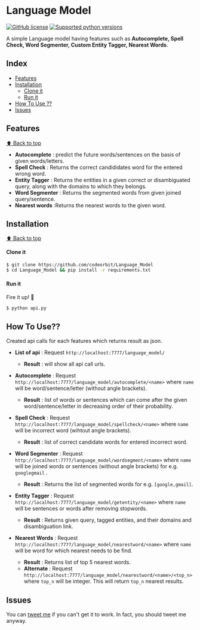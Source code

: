 # Language Model
[![GitHub license](https://img.shields.io/pypi/l/pyzipcode-cli.svg)](https://img.shields.io/pypi/l/pyzipcode-cli.svg) [![Supported python versions](https://img.shields.io/pypi/pyversions/Django.svg)]([![PyPI](https://img.shields.io/pypi/pyversions/Django.svg)]())

A simple Language model having features such as **Autocomplete, Spell Check, Word Segmenter, Custom Entity Tagger, Nearest Words**.

## Index
- [Features](#features) 
- [Installation](#installation)
    - [Clone it](#clone-it)
    - [Run it](#run-it)
- [How To Use ??](#how-to-use??)
- [Issues](#issues)

## Features
[:arrow_up: Back to top](#index)

- **Autocomplete** : predict the future words/sentences on the basis of given words/letters.
- **Spell Check** : Returns the correct candididates word for the entered wrong word.
- **Entity Tagger** : Returns the entities in a given correct or disambiguated query, along with the domains to which they belongs.
- **Word Segmenter** : Returns the segmented words from given joined query/sentence.
- **Nearest words** :Returns the nearest words to the given word.

## Installation
[:arrow_up: Back to top](#index)

#### Clone it


```sh
$ git clone https://github.com/codeorbit/Language_Model
$ cd Language_Model && pip install -r requirements.txt
```

#### Run it

Fire it up! :volcano:
```sh
$ python api.py
```
## How To Use??

Created api calls for each features which returns result as json.
- **List of api** : Request `http://localhost:7777/language_model/` 
    - **Result** : will show all api call urls.

- **Autocomplete** : Request `http://localhost:7777/language_model/autocomplete/<name>` where `name` will be word/sentence/letter (without angle brackets).
    - **Result** : list of words or sentences which can come after the given word/sentence/letter in decreasing order of their probability.

- **Spell Check** : Request `http://localhost:7777/language_model/spellcheck/<name>` where `name` will be incorrect word (wihtout angle brackets).
    - **Result** : list of correct candidate words for entered incorrect word.

- **Word Segmenter** : Request `http://localhost:7777/language_model/wordsegment/<name>` where `name` will be joined words or sentences (without angle brackets) for e.g. `googlegmail` .
    - **Result** : Returns the list of segmented words for e.g. `[google,gmail]`.

- **Entity Tagger** : Request `http://localhost:7777/language_model/getentity/<name>` where `name` will be sentences or words after removing stopwords.
    - **Result** : Returns given query, tagged entities, and their domains and disambiguation link.

- **Nearest Words** : Request `http://localhost:7777/language_model/nearestword/<name>` where `name` will be word for which nearest needs to be find.
    - **Result** : Returns list of top 5 nearest words.
    - **Alternate** : Request `http://localhost:7777/language_model/nearestword/<name>/<top_n>` where `top_n` will be integer. This will return `top_n` nearest results.  


## Issues

You can [tweet me](https://twitter.com/decoding_life) if you can't get it to work. In fact, you should tweet me anyway.
